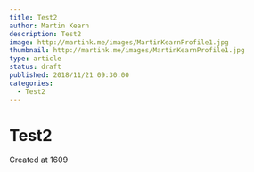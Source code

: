 ```yaml
---
title: Test2
author: Martin Kearn
description: Test2
image: http://martink.me/images/MartinKearnProfile1.jpg
thumbnail: http://martink.me/images/MartinKearnProfile1.jpg
type: article
status: draft
published: 2018/11/21 09:30:00
categories: 
  - Test2
---
```


# Test2

Created at 1609
